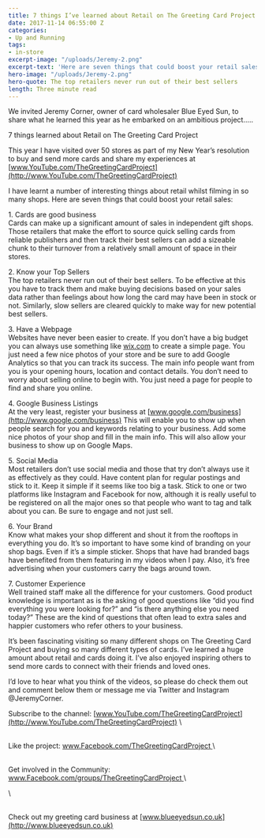 ```yaml
---
title: 7 things I’ve learned about Retail on The Greeting Card Project
date: 2017-11-14 06:55:00 Z
categories:
- Up and Running
tags:
- in-store
excerpt-image: "/uploads/Jeremy-2.png"
excerpt-text: 'Here are seven things that could boost your retail sales:'
hero-image: "/uploads/Jeremy-2.png"
hero-quote: The top retailers never run out of their best sellers
length: Three minute read
---
```


We invited Jeremy Corner, owner of card wholesaler Blue Eyed Sun, to share what he learned this year as he embarked on an ambitious project.....

7 things learned about Retail on The Greeting Card Project

This year I have visited over 50 stores as part of my New Year’s resolution to buy and send more cards and share my experiences at [www.YouTube.com/TheGreetingCardProject](http://www.YouTube.com/TheGreetingCardProject)

I have learnt a number of interesting things about retail whilst filming in so many shops. Here are seven things that could boost your retail sales:

1\. Cards are good business\
Cards can make up a significant amount of sales in independent gift shops. Those retailers that make the effort to source quick selling cards from reliable publishers and then track their best sellers can add a sizeable chunk to their turnover from a relatively small amount of space in their stores.

2\. Know your Top Sellers\
The top retailers never run out of their best sellers. To be effective at this you have to track them and make buying decisions based on your sales data rather than feelings about how long the card may have been in stock or not. Similarly, slow sellers are cleared quickly to make way for new potential best sellers.

3\. Have a Webpage\
Websites have never been easier to create. If you don’t have a big budget you can always use something like [wix.com](https://www.wix.com/) to create a simple page. You just need a few nice photos of your store and be sure to add Google Analytics so that you can track its success. The main info people want from you is your opening hours, location and contact details. You don’t need to worry about selling online to begin with. You just need a page for people to find and share you online.

4\. Google Business Listings\
At the very least, register your business at [www.google.com/business](http://www.google.com/business) This will enable you to show up when people search for you and keywords relating to your business. Add some nice photos of your shop and fill in the main info. This will also allow your business to show up on Google Maps.

5\. Social Media\
Most retailers don’t use social media and those that try don’t always use it as effectively as they could. Have content plan for regular postings and stick to it. Keep it simple if it seems like too big a task. Stick to one or two platforms like Instagram and Facebook for now, although it is really useful to be registered on all the major ones so that people who want to tag and talk about you can. Be sure to engage and not just sell.

6\. Your Brand\
Know what makes your shop different and shout it from the rooftops in everything you do. It’s so important to have some kind of branding on your shop bags. Even if it’s a simple sticker. Shops that have had branded bags have benefited from them featuring in my videos when I pay. Also, it’s free advertising when your customers carry the bags around town.

7\. Customer Experience\
Well trained staff make all the difference for your customers. Good product knowledge is important as is the asking of good questions like “did you find everything you were looking for?” and “is there anything else you need today?” These are the kind of questions that often lead to extra sales and happier customers who refer others to your business.

It’s been fascinating visiting so many different shops on The Greeting Card Project and buying so many different types of cards. I’ve learned a huge amount about retail and cards doing it. I’ve also enjoyed inspiring others to send more cards to connect with their friends and loved ones.

I’d love to hear what you think of the videos, so please do check them out and comment below them or message me via Twitter and Instagram @JeremyCorner.

Subscribe to the channel: [www.YouTube.com/TheGreetingCardProject](http://www.YouTube.com/TheGreetingCardProject)
\

\
Like the project: [www.Facebook.com/TheGreetingCardProject
](http://www.Facebook.com/TheGreetingCardProject)\

\
Get involved in the Community: [www.Facebook.com/groups/TheGreetingCardProject
](http://www.Facebook.com/groups/TheGreetingCardProject)\

\

\
Check out my greeting card business at [www.blueeyedsun.co.uk](http://www.blueeyedsun.co.uk)